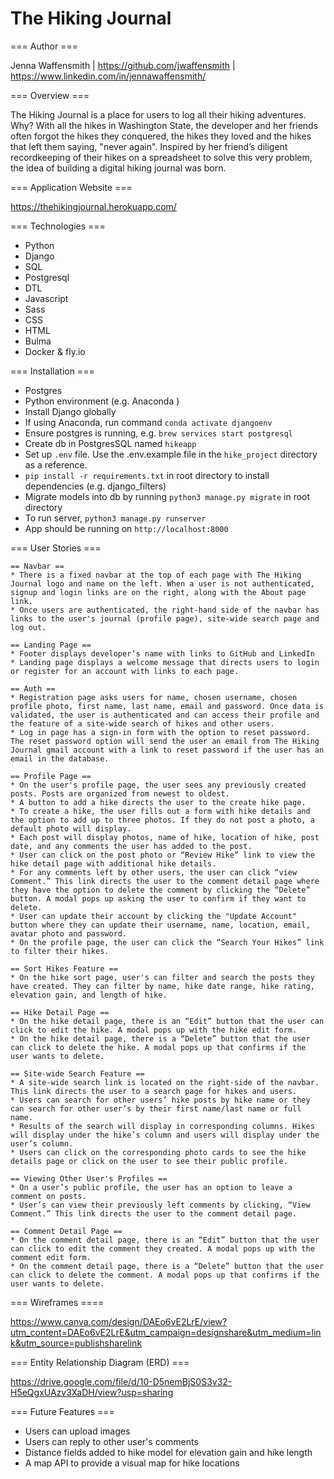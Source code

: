 # The Hiking Journal

=== Author ===

Jenna Waffensmith | https://github.com/jwaffensmith | https://www.linkedin.com/in/jennawaffensmith/


=== Overview ===

The Hiking Journal is a place for users to log all their hiking adventures. Why? With all the hikes in Washington State, the developer and her friends often forgot the hikes they conquered, the hikes they loved and the hikes that left them saying, "never again". Inspired by her friend’s diligent recordkeeping of their hikes on a spreadsheet to solve this very problem, the idea of building a digital hiking journal was born. 

=== Application Website ===

https://thehikingjournal.herokuapp.com/

=== Technologies ===

* Python
* Django
* SQL
* Postgresql
* DTL
* Javascript
* Sass
* CSS
* HTML
* Bulma
* Docker & fly.io

=== Installation ===
* Postgres
* Python environment (e.g. Anaconda )
* Install Django globally
* If using Anaconda, run command `conda activate djangoenv`
* Ensure postgres is running, e.g. `brew services start postgresql` 
* Create db in PostgresSQL named `hikeapp`
* Set up `.env` file. Use the .env.example file in the `hike_project` directory as a reference. 
* `pip install -r requirements.txt` in root directory to install dependencies (e.g. django_filters)
* Migrate models into db by running `python3 manage.py migrate` in root directory
* To run server, `python3 manage.py runserver`
* App should be running on `http://localhost:8000`

=== User Stories ===

    == Navbar ==
    * There is a fixed navbar at the top of each page with The Hiking Journal logo and name on the left. When a user is not authenticated, signup and login links are on the right, along with the About page link.
    * Once users are authenticated, the right-hand side of the navbar has links to the user's journal (profile page), site-wide search page and log out.

    == Landing Page ==
    * Footer displays developer’s name with links to GitHub and LinkedIn
    * Landing page displays a welcome message that directs users to login or register for an account with links to each page.

    == Auth ==
    * Registration page asks users for name, chosen username, chosen profile photo, first name, last name, email and password. Once data is validated, the user is authenticated and can access their profile and the feature of a site-wide search of hikes and other users.
    * Log in page has a sign-in form with the option to reset password. The reset password option will send the user an email from The Hiking Journal gmail account with a link to reset password if the user has an email in the database. 

    == Profile Page ==
    * On the user's profile page, the user sees any previously created posts. Posts are organized from newest to oldest.
    * A button to add a hike directs the user to the create hike page.
    * To create a hike, the user fills out a form with hike details and the option to add up to three photos. If they do not post a photo, a default photo will display.
    * Each post will display photos, name of hike, location of hike, post date, and any comments the user has added to the post. 
    * User can click on the post photo or “Review Hike” link to view the hike detail page with additional hike details. 
    * For any comments left by other users, the user can click “view Comment.” This link directs the user to the comment detail page where they have the option to delete the comment by clicking the “Delete” button. A modal pops up asking the user to confirm if they want to delete. 
    * User can update their account by clicking the "Update Account" button where they can update their username, name, location, email, avatar photo and password.
    * On the profile page, the user can click the “Search Your Hikes” link to filter their hikes. 

    == Sort Hikes Feature ==
    * On the hike sort page, user's can filter and search the posts they have created. They can filter by name, hike date range, hike rating, elevation gain, and length of hike.

    == Hike Detail Page ==
    * On the hike detail page, there is an “Edit” button that the user can click to edit the hike. A modal pops up with the hike edit form. 
    * On the hike detail page, there is a “Delete” button that the user can click to delete the hike. A modal pops up that confirms if the user wants to delete.

    == Site-wide Search Feature ==
    * A site-wide search link is located on the right-side of the navbar. This link directs the user to a search page for hikes and users. 
    * Users can search for other users’ hike posts by hike name or they can search for other user’s by their first name/last name or full name.
    * Results of the search will display in corresponding columns. Hikes will display under the hike’s column and users will display under the user’s column. 
    * Users can click on the corresponding photo cards to see the hike details page or click on the user to see their public profile. 

    == Viewing Other User's Profiles ==
    * On a user’s public profile, the user has an option to leave a comment on posts. 
    * User’s can view their previously left comments by clicking, “View Comment.” This link directs the user to the comment detail page.

    == Comment Detail Page ==
    * On the comment detail page, there is an “Edit” button that the user can click to edit the comment they created. A modal pops up with the comment edit form. 
    * On the comment detail page, there is a “Delete” button that the user can click to delete the comment. A modal pops up that confirms if the user wants to delete.

=== Wireframes ====

https://www.canva.com/design/DAEo6vE2LrE/view?utm_content=DAEo6vE2LrE&utm_campaign=designshare&utm_medium=link&utm_source=publishsharelink

=== Entity Relationship Diagram (ERD) ===

https://drive.google.com/file/d/10-D5nemBjS0S3v32-H5eQgxUAzv3XaDH/view?usp=sharing

=== Future Features ===

* Users can upload images
* Users can reply to other user's comments
* Distance fields added to hike model for elevation gain and hike length
* A map API to provide a visual map for hike locations

